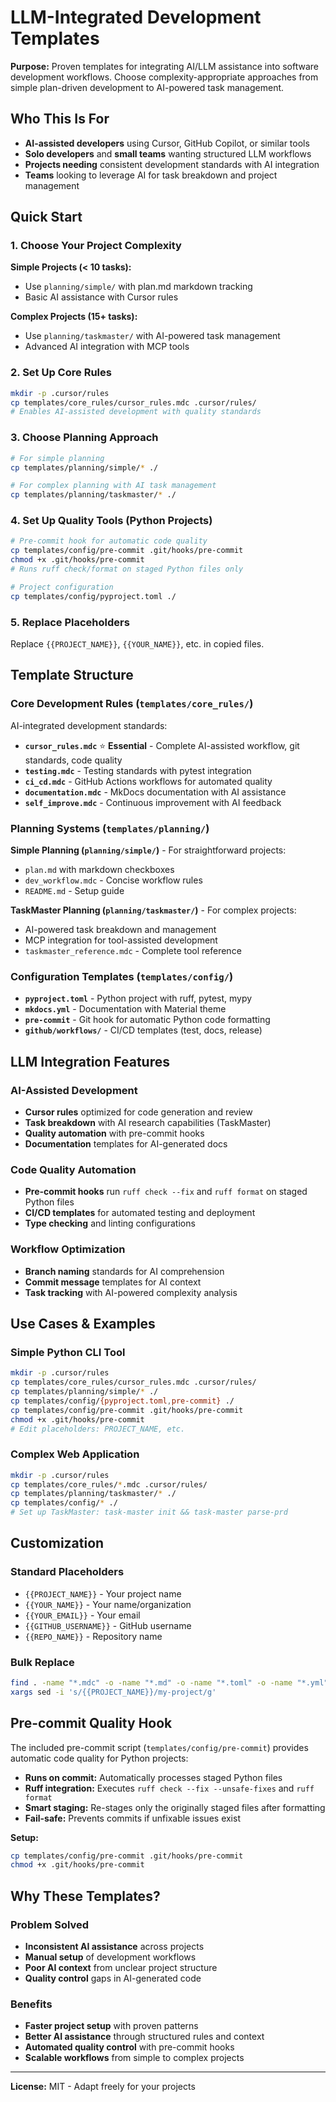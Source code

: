 # LLM-Integrated Development Templates

**Purpose:** Proven templates for integrating AI/LLM assistance into software development workflows. Choose complexity-appropriate approaches from simple plan-driven development to AI-powered task management.

## Who This Is For

- **AI-assisted developers** using Cursor, GitHub Copilot, or similar tools
- **Solo developers** and **small teams** wanting structured LLM workflows  
- **Projects needing** consistent development standards with AI integration
- **Teams** looking to leverage AI for task breakdown and project management

## Quick Start

### 1. Choose Your Project Complexity

**Simple Projects (< 10 tasks):**
- Use `planning/simple/` with plan.md markdown tracking
- Basic AI assistance with Cursor rules

**Complex Projects (15+ tasks):**  
- Use `planning/taskmaster/` with AI-powered task management
- Advanced AI integration with MCP tools

### 2. Set Up Core Rules
```bash
mkdir -p .cursor/rules
cp templates/core_rules/cursor_rules.mdc .cursor/rules/
# Enables AI-assisted development with quality standards
```

### 3. Choose Planning Approach
```bash
# For simple planning
cp templates/planning/simple/* ./

# For complex planning with AI task management
cp templates/planning/taskmaster/* ./
```

### 4. Set Up Quality Tools (Python Projects)
```bash
# Pre-commit hook for automatic code quality
cp templates/config/pre-commit .git/hooks/pre-commit
chmod +x .git/hooks/pre-commit
# Runs ruff check/format on staged Python files only

# Project configuration
cp templates/config/pyproject.toml ./
```

### 5. Replace Placeholders
Replace `{{PROJECT_NAME}}`, `{{YOUR_NAME}}`, etc. in copied files.

## Template Structure

### Core Development Rules (`templates/core_rules/`)
AI-integrated development standards:

- **`cursor_rules.mdc`** ⭐ **Essential** - Complete AI-assisted workflow, git standards, code quality
- **`testing.mdc`** - Testing standards with pytest integration
- **`ci_cd.mdc`** - GitHub Actions workflows for automated quality
- **`documentation.mdc`** - MkDocs documentation with AI assistance
- **`self_improve.mdc`** - Continuous improvement with AI feedback

### Planning Systems (`templates/planning/`)

**Simple Planning (`planning/simple/`)** - For straightforward projects:
- `plan.md` with markdown checkboxes
- `dev_workflow.mdc` - Concise workflow rules
- `README.md` - Setup guide

**TaskMaster Planning (`planning/taskmaster/`)** - For complex projects:
- AI-powered task breakdown and management
- MCP integration for tool-assisted development
- `taskmaster_reference.mdc` - Complete tool reference

### Configuration Templates (`templates/config/`)

- **`pyproject.toml`** - Python project with ruff, pytest, mypy
- **`mkdocs.yml`** - Documentation with Material theme
- **`pre-commit`** - Git hook for automatic Python code formatting
- **`github/workflows/`** - CI/CD templates (test, docs, release)

## LLM Integration Features

### AI-Assisted Development
- **Cursor rules** optimized for code generation and review
- **Task breakdown** with AI research capabilities (TaskMaster)
- **Quality automation** with pre-commit hooks
- **Documentation** templates for AI-generated docs

### Code Quality Automation
- **Pre-commit hooks** run `ruff check --fix` and `ruff format` on staged Python files
- **CI/CD templates** for automated testing and deployment
- **Type checking** and linting configurations

### Workflow Optimization
- **Branch naming** standards for AI comprehension
- **Commit message** templates for AI context
- **Task tracking** with AI-powered complexity analysis

## Use Cases & Examples

### Simple Python CLI Tool
```bash
mkdir -p .cursor/rules
cp templates/core_rules/cursor_rules.mdc .cursor/rules/
cp templates/planning/simple/* ./
cp templates/config/{pyproject.toml,pre-commit} ./
cp templates/config/pre-commit .git/hooks/pre-commit
chmod +x .git/hooks/pre-commit
# Edit placeholders: PROJECT_NAME, etc.
```

### Complex Web Application
```bash
mkdir -p .cursor/rules
cp templates/core_rules/*.mdc .cursor/rules/
cp templates/planning/taskmaster/* ./
cp templates/config/* ./
# Set up TaskMaster: task-master init && task-master parse-prd
```

## Customization

### Standard Placeholders
- `{{PROJECT_NAME}}` - Your project name
- `{{YOUR_NAME}}` - Your name/organization  
- `{{YOUR_EMAIL}}` - Your email
- `{{GITHUB_USERNAME}}` - GitHub username
- `{{REPO_NAME}}` - Repository name

### Bulk Replace
```bash
find . -name "*.mdc" -o -name "*.md" -o -name "*.toml" -o -name "*.yml" | \
xargs sed -i 's/{{PROJECT_NAME}}/my-project/g'
```

## Pre-commit Quality Hook

The included pre-commit script (`templates/config/pre-commit`) provides automatic code quality for Python projects:

- **Runs on commit:** Automatically processes staged Python files
- **Ruff integration:** Executes `ruff check --fix --unsafe-fixes` and `ruff format`
- **Smart staging:** Re-stages only the originally staged files after formatting
- **Fail-safe:** Prevents commits if unfixable issues exist

**Setup:**
```bash
cp templates/config/pre-commit .git/hooks/pre-commit
chmod +x .git/hooks/pre-commit
```

## Why These Templates?

### Problem Solved
- **Inconsistent AI assistance** across projects
- **Manual setup** of development workflows  
- **Poor AI context** from unclear project structure
- **Quality control** gaps in AI-generated code

### Benefits
- **Faster project setup** with proven patterns
- **Better AI assistance** through structured rules and context
- **Automated quality control** with pre-commit hooks
- **Scalable workflows** from simple to complex projects

---

**License:** MIT - Adapt freely for your projects
